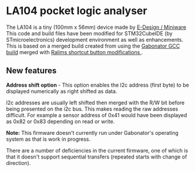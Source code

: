 # LA104 pocket logic analyser

The LA104 is a tiny (100mm x 56mm) device made by 
[E-Design / Miniware](http://www.miniware.com.cn/product/signal-analyzer/)
This code and build files have been modified for STM32CubeIDE (by STmicroelectronics) development environment as well as enhancements. This is based on a merged build created from using the [Gabonator GCC build](https://github.com/gabonator/LA104) merged with [Ralims shortcut button modifications ](https://github.com/Ralim/LA104).


## New features
 
**Address shift option** - This option enables the I2c address (first byte) to be displayed numerically as right shifted as data.

I2c addresses are usually left shifted then merged with the R/W bit before being presented on the i2c bus. This makes reading the raw  addresses difficult. For example a sensor address of 0x41 would have been displayed as 0x82 or 0x83 depending on read or write. 

**Note:** This firmware doesn't currently run under Gabonator's operating system as that is work in progress.

There are a number of deficiencies in the current firmware, one of which is that it doesn't support sequential transfers (repeated starts with change of direction).

